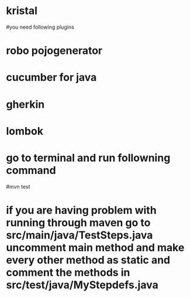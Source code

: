 # kristal
#you need following plugins
# robo pojogenerator
# cucumber for java
# gherkin
# lombok
# go to terminal and run followning command
#mvn test
# if you are having problem with running through maven go to src/main/java/TestSteps.java uncomment main method and make every other method as static and comment the methods in src/test/java/MyStepdefs.java

